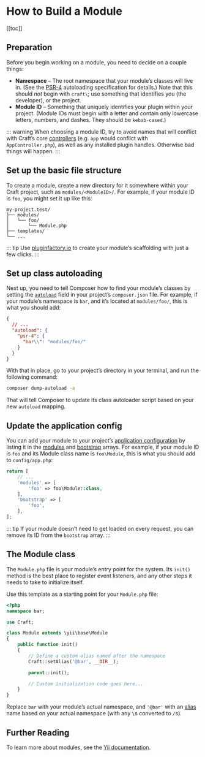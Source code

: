 # How to Build a Module

[[toc]]

## Preparation

Before you begin working on a module, you need to decide on a couple things:

- **Namespace** – The root namespace that your module’s classes will live in. (See the [PSR-4](https://www.php-fig.org/psr/psr-4/) autoloading specification for details.) Note that this should *not* begin with `craft\`; use something that identifies you (the developer), or the project.
- **Module ID** – Something that uniquely identifies your plugin within your project. (Module IDs must begin with a letter and contain only lowercase letters, numbers, and dashes. They should be `kebab-cased`.)

::: warning
When choosing a module ID, try to avoid names that will conflict with Craft’s core [controllers](https://github.com/craftcms/cms/tree/develop/src/controllers) (e.g. `app` would conflict with `AppController.php`), as well as any installed plugin handles. Otherwise bad things will happen.
:::

## Set up the basic file structure

To create a module, create a new directory for it somewhere within your Craft project, such as `modules/<ModuleID>/`. For example, if your module ID is `foo`, you might set it up like this:

```
my-project.test/
├── modules/
│   └── foo/
│       └── Module.php
├── templates/
└── ...
```

::: tip
Use [pluginfactory.io](https://pluginfactory.io/) to create your module’s scaffolding with just a few clicks.
:::

## Set up class autoloading

Next up, you need to tell Composer how to find your module’s classes by setting the [`autoload`](https://getcomposer.org/doc/04-schema.md#autoload) field in your project’s `composer.json` file. For example, if your module’s namespace is `bar`, and it’s located at `modules/foo/`, this is what you should add:

```json
{
  // ...
  "autoload": {
    "psr-4": {
      "bar\\": "modules/foo/"
    }
  }
}
```

With that in place, go to your project’s directory in your terminal, and run the following command:

```bash
composer dump-autoload -a
```

That will tell Composer to update its class autoloader script based on your new `autoload` mapping.

## Update the application config

You can add your module to your project’s [application configuration](../config/app.md) by listing it in the [modules](api:yii\base\Module::modules) and [bootstrap](api:yii\base\Application::bootstrap) arrays. For example, if your module ID is `foo` and its Module class name is `foo\Module`, this is what you should add to `config/app.php`:

```php
return [
    // ...
    'modules' => [
        'foo' => foo\Module::class,
    ],
    'bootstrap' => [
        'foo',
    ],
];
```

::: tip
If your module doesn’t need to get loaded on every request, you can remove its ID from the `bootstrap` array.
:::

## The Module class

The `Module.php` file is your module’s entry point for the system. Its `init()` method is the best place to register event listeners, and any other steps it needs to take to initialize itself.

Use this template as a starting point for your `Module.php` file:

```php
<?php
namespace bar;

use Craft;

class Module extends \yii\base\Module
{
    public function init()
    {
        // Define a custom alias named after the namespace
        Craft::setAlias('@bar', __DIR__);

        parent::init();

        // Custom initialization code goes here...
    }
}
```

Replace `bar` with your module’s actual namespace, and `'@bar'` with an [alias](https://www.yiiframework.com/doc/guide/2.0/en/concept-aliases) name based on your actual namespace (with any `\`s converted to `/`s). 

## Further Reading

To learn more about modules, see the [Yii documentation](https://www.yiiframework.com/doc/guide/2.0/en/structure-modules).
